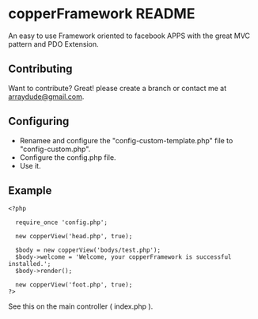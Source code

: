 copperFramework README
======================

An easy to use Framework oriented to facebook APPS with the great MVC pattern and PDO Extension.


Contributing
------------

Want to contribute? Great! please create a branch or contact me at arraydude@gmail.com.


Configuring
-----------

* Renamee and configure the "config-custom-template.php" file to "config-custom.php".
* Configure the config.php file.
* Use it.


Example
-------

    <?php

      require_once 'config.php';

      new copperView('head.php', true);

      $body = new copperView('bodys/test.php');
      $body->welcome = 'Welcome, your copperFramework is successful installed.';
      $body->render();

      new copperView('foot.php', true);
    ?>

See this on the main controller ( index.php ).